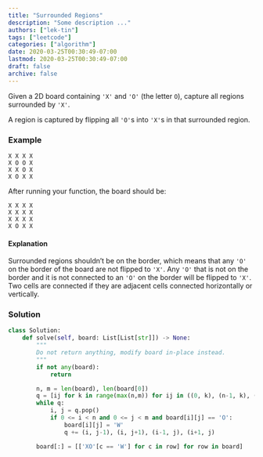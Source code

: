 ```yaml
---
title: "Surrounded Regions"
description: "Some description ..."
authors: ["lek-tin"]
tags: ["leetcode"]
categories: ["algorithm"]
date: 2020-03-25T00:30:49-07:00
lastmod: 2020-03-25T00:30:49-07:00
draft: false
archive: false
---
```

Given a 2D board containing `'X'` and `'O'` (the letter `O`), capture all regions surrounded by `'X'`.  

A region is captured by flipping all `'O'`s into `'X'`s in that surrounded region.  

### Example

```
X X X X
X O O X
X X O X
X O X X
```
After running your function, the board should be:
```
X X X X
X X X X
X X X X
X O X X
```

#### Explanation

Surrounded regions shouldn’t be on the border, which means that any `'O'` on the border of the board are not flipped to `'X'`. Any `'O'` that is not on the border and it is not connected to an `'O'` on the border will be flipped to `'X'`. Two cells are connected if they are adjacent cells connected horizontally or vertically.

### Solution

```python
class Solution:
    def solve(self, board: List[List[str]]) -> None:
        """
        Do not return anything, modify board in-place instead.
        """
        if not any(board):
            return

        n, m = len(board), len(board[0])
        q = [ij for k in range(max(n,m)) for ij in ((0, k), (n-1, k), (k, 0), (k, m-1))]
        while q:
            i, j = q.pop()
            if 0 <= i < n and 0 <= j < m and board[i][j] == 'O':
                board[i][j] = 'W'
                q += (i, j-1), (i, j+1), (i-1, j), (i+1, j)

        board[:] = [['XO'[c == 'W'] for c in row] for row in board]
```
